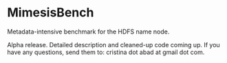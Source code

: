 MimesisBench
============

Metadata-intensive benchmark for the HDFS name node.

Alpha release. Detailed description and cleaned-up code coming up. If you have any questions, send them to: cristina dot abad at gmail dot com.

